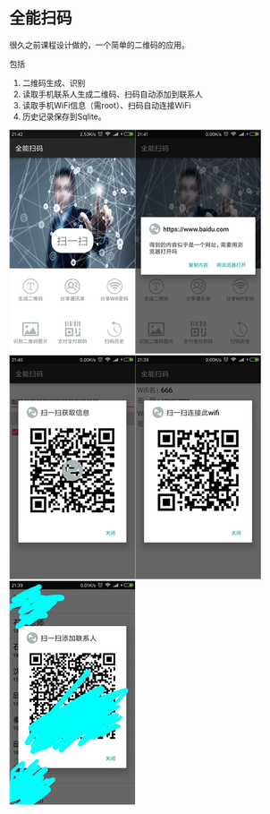 # 全能扫码

很久之前课程设计做的，一个简单的二维码的应用。

包括

1. 二维码生成、识别
2. 读取手机联系人生成二维码、扫码自动添加到联系人
3. 读取手机WiFi信息（需root）、扫码自动连接WiFi
4. 历史记录保存到Sqlite。




![4](4.png)![5](5.png)![3](3.png)![2](2.png)![1](1.jpg)
